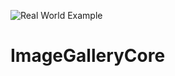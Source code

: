 ![Real World Example](https://user-images.githubusercontent.com/27735701/59152477-81b05a80-8a3c-11e9-8660-2749cff68db7.png)
# ImageGalleryCore
